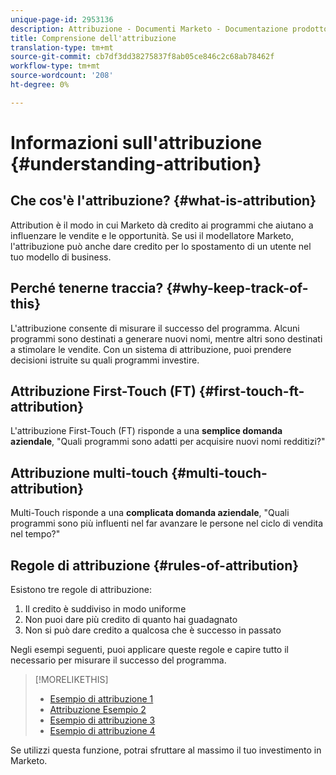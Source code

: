 ```yaml
---
unique-page-id: 2953136
description: Attribuzione - Documenti Marketo - Documentazione prodotto
title: Comprensione dell'attribuzione
translation-type: tm+mt
source-git-commit: cb7df3dd38275837f8ab05ce846c2c68ab78462f
workflow-type: tm+mt
source-wordcount: '208'
ht-degree: 0%

---
```



# Informazioni sull&#39;attribuzione {#understanding-attribution}

## Che cos&#39;è l&#39;attribuzione? {#what-is-attribution}

Attribution è il modo in cui Marketo dà credito ai programmi che aiutano a influenzare le vendite e le opportunità. Se usi il modellatore Marketo, l&#39;attribuzione può anche dare credito per lo spostamento di un utente nel tuo modello di business.

## Perché tenerne traccia? {#why-keep-track-of-this}

L&#39;attribuzione consente di misurare il successo del programma. Alcuni programmi sono destinati a generare nuovi nomi, mentre altri sono destinati a stimolare le vendite. Con un sistema di attribuzione, puoi prendere decisioni istruite su quali programmi investire.

## Attribuzione First-Touch (FT) {#first-touch-ft-attribution}

L&#39;attribuzione First-Touch (FT) risponde a una **semplice domanda aziendale**, &quot;Quali programmi sono adatti per acquisire nuovi nomi redditizi?&quot;

## Attribuzione multi-touch {#multi-touch-attribution}

Multi-Touch risponde a una **complicata domanda aziendale**, &quot;Quali programmi sono più influenti nel far avanzare le persone nel ciclo di vendita nel tempo?&quot;

## Regole di attribuzione {#rules-of-attribution}

Esistono tre regole di attribuzione:

1. Il credito è suddiviso in modo uniforme
1. Non puoi dare più credito di quanto hai guadagnato
1. Non si può dare credito a qualcosa che è successo in passato

Negli esempi seguenti, puoi applicare queste regole e capire tutto il necessario per misurare il successo del programma.

>[!MORELIKETHIS]
>
>* [Esempio di attribuzione 1](/help/marketo/product-docs/reporting/revenue-cycle-analytics/revenue-tools/attribution/attribution-example-1.md)
>* [Attribuzione Esempio 2](/help/marketo/product-docs/reporting/revenue-cycle-analytics/revenue-tools/attribution/attribution-example-2.md)
>* [Esempio di attribuzione 3](/help/marketo/product-docs/reporting/revenue-cycle-analytics/revenue-tools/attribution/attribution-example-3.md)
>* [Esempio di attribuzione 4](/help/marketo/product-docs/reporting/revenue-cycle-analytics/revenue-tools/attribution/attribution-example-4.md)


Se utilizzi questa funzione, potrai sfruttare al massimo il tuo investimento in Marketo.
